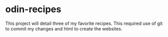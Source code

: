 # odin-recipes
This project will detail three of my favorite recipes. This required use of git to commit my changes and html to create the websites.